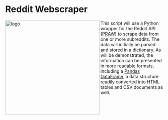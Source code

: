 # Reddit Webscraper

<img src="https://miro.medium.com/max/640/1*3PBf6sHuFXsPec47pJ0mXQ.png" alt="logo" align="left" width=300/>

This script will use a Python wrapper for the Reddit API ([PRAW](https://praw.readthedocs.io/en/latest/)) to scrape data from one or more subreddits. The data will initially be parsed and stored in a dictionary. As will be demonstrated, the information can be presented in more readable formats, including a [Pandas DataFrame](https://pandas.pydata.org/pandas-docs/stable/reference/api/pandas.DataFrame.html), a data structure readily converted into HTML tables and CSV documents as well.